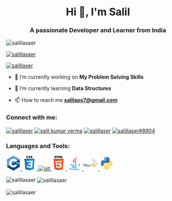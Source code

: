 <h1 align="center">Hi 👋, I'm Salil</h1>
<h3 align="center">A passionate Developer and Learner from India</h3>

<p align="left"> <img src="https://komarev.com/ghpvc/?username=salillasaer&label=Profile%20views&color=0e75b6&style=flat" alt="salillasaer" /> </p>

<p align="left"> <a href="https://github.com/ryo-ma/github-profile-trophy"><img src="https://github-profile-trophy.vercel.app/?username=salillasaer" alt="salillasaer" /></a> </p>

<p align="left"> <a href="https://twitter.com/salillaser" target="blank"><img src="https://img.shields.io/twitter/follow/salillaser?logo=twitter&style=for-the-badge" alt="salillaser" /></a> </p>

- 🔭 I’m currently working on **My Problem Solving Skills**

- 🌱 I’m currently learning **Data Structures**

- 📫 How to reach me **salilaps7@gmail.com**

<h3 align="left">Connect with me:</h3>
<p align="left">
<a href="https://twitter.com/salillaser" target="blank"><img align="center" src="https://raw.githubusercontent.com/rahuldkjain/github-profile-readme-generator/master/src/images/icons/Social/twitter.svg" alt="salillaser" height="30" width="40" /></a>
<a href="https://linkedin.com/in/salil kumar verma" target="blank"><img align="center" src="https://raw.githubusercontent.com/rahuldkjain/github-profile-readme-generator/master/src/images/icons/Social/linked-in-alt.svg" alt="salil kumar verma" height="30" width="40" /></a>
<a href="https://instagram.com/salillaser" target="blank"><img align="center" src="https://raw.githubusercontent.com/rahuldkjain/github-profile-readme-generator/master/src/images/icons/Social/instagram.svg" alt="salillaser" height="30" width="40" /></a>
<a href="https://discord.gg/salillaser#8904" target="blank"><img align="center" src="https://raw.githubusercontent.com/rahuldkjain/github-profile-readme-generator/master/src/images/icons/Social/discord.svg" alt="salillaser#8904" height="30" width="40" /></a>
</p>

<h3 align="left">Languages and Tools:</h3>
<p align="left"> <a href="https://www.w3schools.com/cpp/" target="_blank" rel="noreferrer"> <img src="https://raw.githubusercontent.com/devicons/devicon/master/icons/cplusplus/cplusplus-original.svg" alt="cplusplus" width="40" height="40"/> </a> <a href="https://www.w3schools.com/css/" target="_blank" rel="noreferrer"> <img src="https://raw.githubusercontent.com/devicons/devicon/master/icons/css3/css3-original-wordmark.svg" alt="css3" width="40" height="40"/> </a> <a href="https://git-scm.com/" target="_blank" rel="noreferrer"> <img src="https://www.vectorlogo.zone/logos/git-scm/git-scm-icon.svg" alt="git" width="40" height="40"/> </a> <a href="https://www.w3.org/html/" target="_blank" rel="noreferrer"> <img src="https://raw.githubusercontent.com/devicons/devicon/master/icons/html5/html5-original-wordmark.svg" alt="html5" width="40" height="40"/> </a> <a href="https://www.java.com" target="_blank" rel="noreferrer"> <img src="https://raw.githubusercontent.com/devicons/devicon/master/icons/java/java-original.svg" alt="java" width="40" height="40"/> </a> <a href="https://www.mysql.com/" target="_blank" rel="noreferrer"> <img src="https://raw.githubusercontent.com/devicons/devicon/master/icons/mysql/mysql-original-wordmark.svg" alt="mysql" width="40" height="40"/> </a> <a href="https://www.python.org" target="_blank" rel="noreferrer"> <img src="https://raw.githubusercontent.com/devicons/devicon/master/icons/python/python-original.svg" alt="python" width="40" height="40"/> </a> </p>

<p><img align="left" src="https://github-readme-stats.vercel.app/api/top-langs?username=salillasaer&show_icons=true&locale=en&layout=compact" alt="salillasaer" /></p>

<p>&nbsp;<img align="center" src="https://github-readme-stats.vercel.app/api?username=salillasaer&show_icons=true&locale=en" alt="salillasaer" /></p>

<p><img align="center" src="https://github-readme-streak-stats.herokuapp.com/?user=salillasaer&" alt="salillasaer" /></p>

